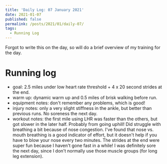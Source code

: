 ```yaml
---
title: 'Daily Log: 07 January 2021'
date: 2021-01-07
published: false
permalink: /posts/2021/01/daily-07/
tags:
  - Running Log
---
```


Forgot to write this on the day, so will do a brief overview of my training for the day.

# Running log
- goal: 2.5 miles under low heart rate threshold + 4 x 20 second strides at the end.
- warm up: dynamic warm up and 0.5 miles of brisk walking before run.
- equipment notes: don't remember any problems, which is good!
- injury notes: only a very slight stiffness in the ankle, but better than previous runs. No soreness the next day.
- workout notes: the first mile using LHR was faster than the others, but got slower in the later half. Probably from going uphill! Did struggle with breathing a bit because of nose congestion. I've found that nose vs. mouth breathing is a good indicator of effort, but it doesn't help if you have to blow your nose every two minutes. The strides at the end were super fun because I haven't gone fast in a while! I was definitely sore the next day, since I don't normally use those muscle groups (for long leg extension).
